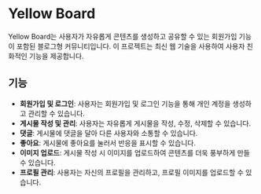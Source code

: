 # Yellow Board

Yellow Board는 사용자가 자유롭게 콘텐츠를 생성하고 공유할 수 있는 회원가입 기능이 포함된 블로그형 커뮤니티입니다. 이 프로젝트는 최신 웹 기술을 사용하여 사용자 친화적인 기능을 제공합니다.


## 기능

- **회원가입 및 로그인**: 사용자는 회원가입 및 로그인 기능을 통해 개인 계정을 생성하고 관리할 수 있습니다.
- **게시물 작성 및 관리**: 사용자는 자유롭게 게시물을 작성, 수정, 삭제할 수 있습니다.
- **댓글**: 게시물에 댓글을 달아 다른 사용자와 소통할 수 있습니다.
- **좋아요**: 게시물에 좋아요를 눌러서 반응을 표시할 수 있습니다.
- **이미지 업로드**: 게시물 작성 시 이미지를 업로드하여 콘텐츠를 더욱 풍부하게 만들 수 있습니다.
- **프로필 관리**: 사용자는 자신의 프로필을 관리하고, 프로필 이미지를 업로드할 수 있습니다.
